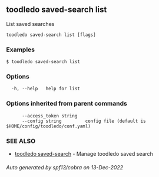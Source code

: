 ## toodledo saved-search list

List saved searches

```
toodledo saved-search list [flags]
```

### Examples

```
$ toodledo saved-search list

```

### Options

```
  -h, --help   help for list
```

### Options inherited from parent commands

```
      --access_token string   
      --config string         config file (default is $HOME/config/toodledo/conf.yaml)
```

### SEE ALSO

* [toodledo saved-search](toodledo_saved-search.md)	 - Manage toodledo saved search

###### Auto generated by spf13/cobra on 13-Dec-2022
